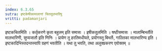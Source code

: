 ```yaml
---
index: 6.3.65
sutra: इष्टकेषीकामालानां चिततूलभारिषु
vritti: padamanjari
---
```


  इष्टकचितमिति । कर्तृकरणे कृता बहुलम् इति समासः । इषीकतूलमिति । षष्ठीसमासः । मालाम्बिभर्तीते मालभारिणी, सुप्यजातौ इति णिनिः । प्रायेण तु हरतिमधीयते, प्रयोगस्तु बिभर्तेः, गाल्लिका मालभारिण्य इति ।  इष्टकादिभिस्तदन्तस्यापि ग्रहणं भवतीति । यथा तु भवति, तथा अलुक्प्रकरण एवोक्तम् ॥